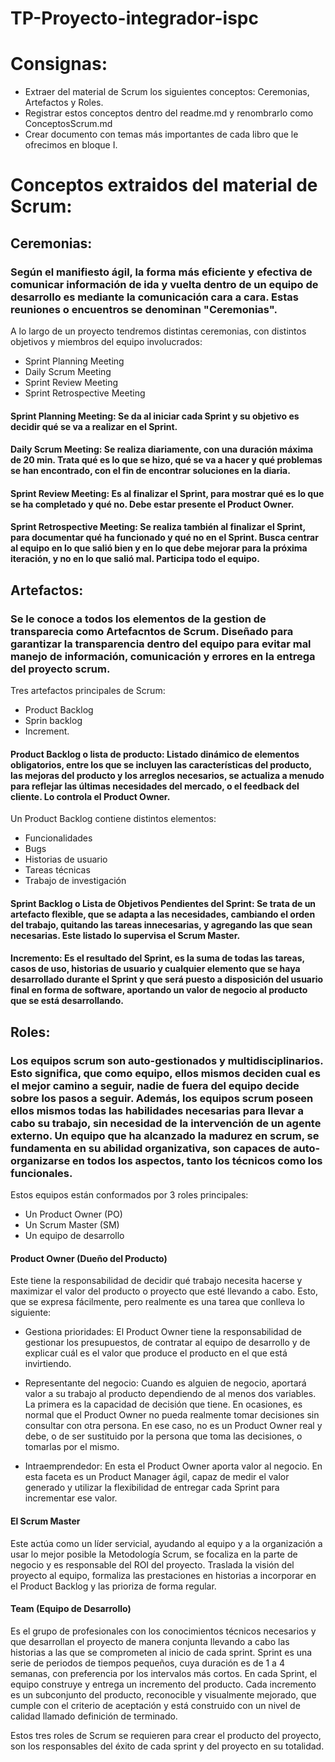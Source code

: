 # TP-Proyecto-integrador-ispc

# Consignas:

- Extraer del material de Scrum los siguientes conceptos: Ceremonias, Artefactos y Roles.
- Registrar estos conceptos dentro del readme.md y renombrarlo como ConceptosScrum.md
- Crear documento con temas más importantes de cada libro que le ofrecimos en bloque I.


# Conceptos extraidos del material de Scrum:

## Ceremonias:
### Según el manifiesto ágil, la forma más eficiente y efectiva de comunicar información de ida y vuelta dentro de un equipo de desarrollo es mediante la comunicación cara a cara. Estas reuniones o encuentros se denominan "Ceremonias".
A lo largo de un proyecto tendremos distintas ceremonias, con distintos objetivos y miembros del equipo involucrados:
- Sprint Planning Meeting
- Daily Scrum Meeting
- Sprint Review Meeting
- Sprint Retrospective Meeting

 #### Sprint Planning Meeting: Se da al iniciar cada Sprint y su objetivo es decidir qué se va a realizar en el Sprint.
 #### Daily Scrum Meeting: Se realiza diariamente, con una duración máxima de 20 min. Trata qué es lo que se hizo, qué se va a hacer y qué problemas se han encontrado, con el  fin de encontrar soluciones en la diaria.
 #### Sprint Review Meeting: Es al finalizar el Sprint, para mostrar qué es lo que se ha completado y qué no. Debe estar presente el Product Owner.
 #### Sprint Retrospective Meeting: Se realiza también al finalizar el Sprint, para documentar qué ha funcionado y qué no en el Sprint. Busca centrar al equipo en lo que salió bien y en lo que debe mejorar para la próxima iteración, y no en lo que salió mal. Participa todo el equipo.
  

## Artefactos:
### Se le conoce a todos los elementos de la gestion de transparecia como Artefacntos de Scrum. Diseñado para garantizar la transparencia dentro del equipo para evitar mal manejo de información, comunicación y errores en la entrega del proyecto scrum.

Tres artefactos principales de Scrum:
- Product Backlog
- Sprin backlog
- Increment.

####	Product Backlog o lista de producto: Listado dinámico de elementos obligatorios, entre los que se incluyen las características del producto, las mejoras del producto y los arreglos necesarios, se actualiza a menudo para reflejar las últimas necesidades del mercado, o el feedback del cliente. Lo controla el Product Owner.

Un Product Backlog contiene distintos elementos:
- Funcionalidades
- Bugs
- Historias de usuario
- Tareas técnicas
- Trabajo de investigación

####	Sprint Backlog o Lista de Objetivos Pendientes del Sprint: Se trata de un artefacto flexible, que se adapta a las necesidades, cambiando el orden del trabajo, quitando las tareas innecesarias, y agregando las que sean necesarias. Este listado lo supervisa el Scrum Master.

####	Incremento: Es el resultado del Sprint, es la suma de todas las tareas, casos de uso, historias de usuario y cualquier elemento que se haya desarrollado durante el Sprint y que será puesto a disposición del usuario final en forma de software, aportando un valor de negocio al producto que se está desarrollando.


## Roles:
### Los equipos scrum son auto-gestionados y multidisciplinarios. Esto significa, que como equipo, ellos mismos deciden cual es el mejor camino a seguir, nadie de fuera del equipo decide sobre los pasos a seguir. Además, los equipos scrum poseen ellos mismos todas las habilidades necesarias para llevar a cabo su trabajo, sin necesidad de la intervención de un agente externo. Un equipo que ha alcanzado la madurez en scrum, se fundamenta en su abilidad organizativa, son capaces de auto-organizarse en todos los aspectos, tanto los técnicos como los funcionales.

Estos equipos están conformados por 3 roles principales:
- Un Product Owner (PO)
- Un Scrum Master (SM)
- Un equipo de desarrollo

#### Product Owner (Dueño del Producto)
Este tiene la responsabilidad de decidir qué trabajo necesita hacerse y maximizar el valor del producto o proyecto que esté llevando a cabo. Esto, que se expresa fácilmente, pero realmente es una tarea que conlleva lo siguiente:

- Gestiona prioridades: El Product Owner tiene la responsabilidad de gestionar los presupuestos, de contratar al equipo de desarrollo y de explicar cuál es el valor que produce el producto en el que está invirtiendo.

- Representante del negocio: Cuando es alguien de negocio, aportará valor a su trabajo al producto dependiendo de al menos dos variables. La primera es la capacidad de decisión que tiene. En ocasiones, es normal que el Product Owner no pueda realmente tomar decisiones sin consultar con otra persona. En ese caso, no es un Product Owner real y debe, o de ser sustituido por la persona que toma las decisiones, o tomarlas por el mismo.

- Intraemprendedor: En esta el Product Owner aporta valor al negocio. En esta faceta es un Product Manager ágil, capaz de medir el valor generado y utilizar la flexibilidad de entregar cada Sprint para incrementar ese valor.

#### El Scrum Master
Este actúa como un líder servicial, ayudando al equipo y a la organización a usar lo mejor posible  la Metodología Scrum, se focaliza en la parte de negocio y es responsable del ROI del proyecto. Traslada la visión del proyecto al equipo, formaliza las prestaciones en historias a incorporar en el Product Backlog y las prioriza de forma regular.

#### Team (Equipo de Desarrollo) 
Es el grupo de profesionales con los conocimientos técnicos necesarios y que desarrollan el proyecto de manera conjunta llevando a cabo las historias a las que se comprometen al inicio de cada sprint. Sprint es una serie de periodos de tiempos pequeños, cuya duración es de 1 a 4 semanas, con preferencia por los intervalos más cortos. En cada Sprint, el equipo construye y entrega un incremento del producto. Cada incremento es un subconjunto del producto, reconocible y visualmente mejorado, que cumple con el criterio de aceptación y está construido con un nivel de calidad llamado definición de terminado.

Estos tres roles de Scrum se requieren para crear el producto del proyecto, son los responsables del éxito de cada sprint y del proyecto en su totalidad.


